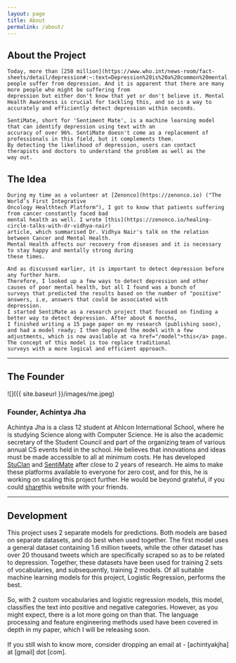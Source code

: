 ```yaml
---
layout: page
title: About
permalink: /about/
---
```


## About the Project

    Today, more than [250 million](https://www.who.int/news-room/fact-sheets/detail/depression#:~:text=Depression%20is%20a%20common%20mental,overall%20global%20burden%20of%20disease.)
    people suffer from depression. And it is apparent that there are many more people who might be suffering from
    depression but either don't know that yet or don't believe it. Mental Health Awareness is crucial for tackling this, and so is a way to accurately and efficiently detect depression within seconds.

    SentiMate, short for 'Sentiment Mate', is a machine learning model that can identify depression using text with an
    accuracy of over 96%. SentiMate doesn't come as a replacement of professionals in this field, but it complements them.
    By detecting the likelihood of depression, users can contact therapists and doctors to understand the problem as well as the
    way out.

## The Idea

    During my time as a volunteer at [Zenonco](https://zenonco.io) ("The World’s First Integrative
    Oncology Healthtech Platform"), I got to know that patients suffering from cancer constantly faced bad
    mental health as well. I wrote [this](https://zenonco.io/healing-circle-talks-with-dr-vidhya-nair)
    article, which summarised Dr. Vidhya Nair's talk on the relation between Cancer and Mental Health.
    Mental Health affects our recovery from diseases and it is necessary to stay happy and mentally strong during
    these times.

    And as discussed earlier, it is important to detect depression before any further harm.
    Therefore, I looked up a few ways to detect depression and other causes of poor mental health, but all I found was a bunch of
    surveys that predicted the results based on the number of "positive" answers, i.e, answers that could be associated with 
    depression.
    I started SentiMate as a research project that focused on finding a better way to detect depression. After about 6 months,
    I finished writing a 15 page paper on my research (publishing soon), and had a model ready; I then deployed the model with a few
    adjustments, which is now available at <a href="/model">this</a> page. The concept of this model is too replace traditional
    surveys with a more logical and efficient approach. 
---

## The Founder

![]({{ site.baseurl }}/images/me.jpeg)

### Founder, Achintya Jha

Achintya Jha is a class 12 student at Ahlcon International School, where he 
is studying Science along with Computer Science. He is also the academic secretary
of the Student Council and part of the organizing team of various annual CS
events held in the school.
He believes that innovations and ideas must be made accessible to all at minimum
costs. He has developed [StuClan](https://stuclan.ml) and [SentiMate](https://sentimate.herokuapp.com/) after close to 2 years of research.
He aims to make these platforms available to everyone for zero cost, and for this, he is 
working on scaling this project further. He would be beyond grateful, if you could 
[share](https://twitter.com/intent/tweet?original_referer=https%3A%2F%2Fsentimate.herokuapp.com%2F&ref_src=twsrc%5Etfw%7Ctwcamp%5Ebuttonembed%7Ctwterm%5Eshare%7Ctwgr%5E&text=Guys%20have%20a%20look%20at%20SentiMate!!%20It%20can%20detect%20depression%20using%20text!!&url=https%3A%2F%2Fsentimate.herokuapp.com&via=achintyajha05)this website with your friends.

---

## Development

This project uses 2 separate models for predictions. Both models are
based on separate datasets, and do best when used together. The first
model uses a general dataset containing 1.6 million tweets, while the
other dataset has over 20 thousand tweets which are specifically scraped
so as to be related to depression. Together, these datasets have been
used for training 2 sets of vocabularies, and subsequently, training 2
models. Of all suitable machine learning models for this project,
Logistic Regression, performs the best.
<br />
<br />
So, with 2 custom vocabularies and logistic regression models, this
model, classifies the text into positive and negative categories.
However, as you might expect, there is a lot more going on than that.
The language processing and feature engineering methods used have been
covered in depth in my paper, which I will be releasing soon.
<br />
<br />
If you still wish to know more, consider dropping an email at -
[achintyakjha] at [gmail] dot [com].